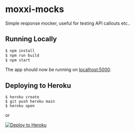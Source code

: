 # moxxi-mocks

Simple response mocker, useful for testing API callouts etc..

## Running Locally

```sh
$ npm install
$ npm run build
$ npm start
```

The app should now be running on [localhost:5000](http://localhost:5000/).

## Deploying to Heroku

```
$ heroku create
$ git push heroku main
$ heroku open
```
or

[![Deploy to Heroku](https://www.herokucdn.com/deploy/button.png)](https://heroku.com/deploy)